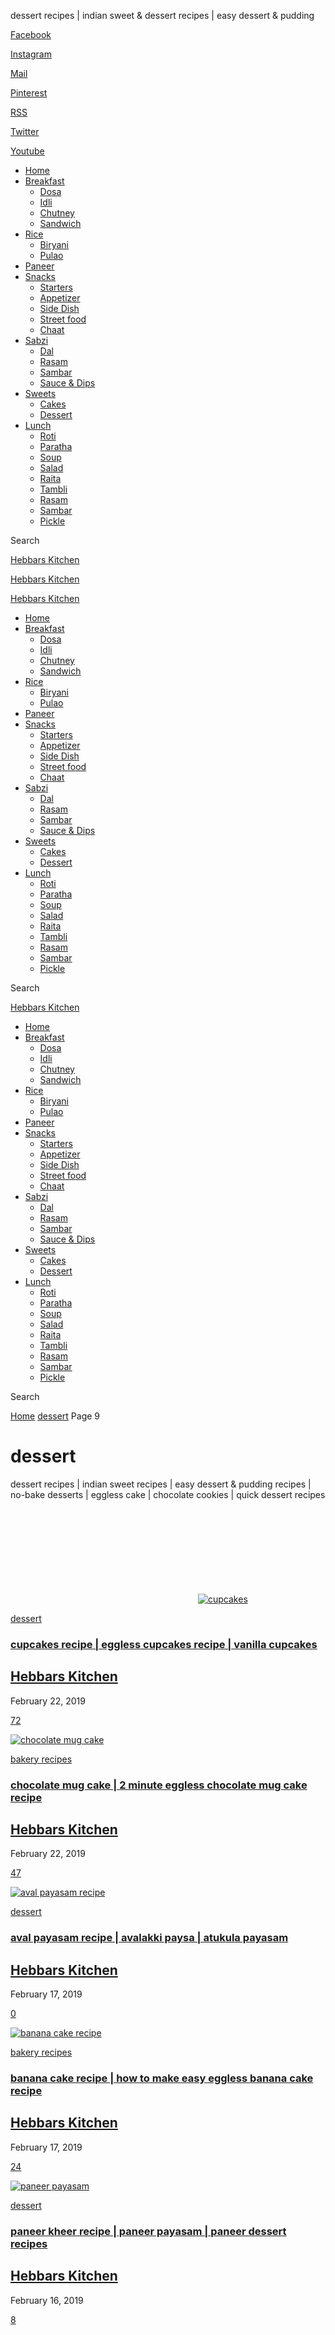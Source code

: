 dessert recipes | indian sweet & dessert recipes | easy dessert & pudding



[Facebook](https://www.facebook.com/HebbarsKitchen/ "Facebook")

[Instagram](https://www.instagram.com/hebbars.kitchen/ "Instagram")

[Mail](mailto:hebbars.kitchen@gmail.com "Mail")

[Pinterest](https://www.pinterest.com/hebbarskitchen/ "Pinterest")

[RSS](https://hebbarskitchen.com/feed/ "RSS")

[Twitter](https://twitter.com/HebbarsKitchen "Twitter")

[Youtube](https://www.youtube.com/channel/UCPPIsrNlEkaFQBk-4uNkOaw "Youtube")



* [Home](https://hebbarskitchen.com/)
* [Breakfast](https://hebbarskitchen.com/recipes/breakfast-recipes/)
  + [Dosa](https://hebbarskitchen.com/recipes/south-indian-dosa-recipes/)
  + [Idli](https://hebbarskitchen.com/recipes/south-indian-idli-recipes/)
  + [Chutney](https://hebbarskitchen.com/recipes/indian-chutney-recipes/)
  + [Sandwich](https://hebbarskitchen.com/recipes/sandwich-recipes/)
* [Rice](https://hebbarskitchen.com/recipes/indian-rice-recipes/)
  + [Biryani](https://hebbarskitchen.com/recipes/biryani/)
  + [Pulao](https://hebbarskitchen.com/recipes/pulao-recipe-veg-pulav-recipes/)
* [Paneer](https://hebbarskitchen.com/recipes/top-paneer-recipes-paneer-curries/)
* [Snacks](https://hebbarskitchen.com/recipes/indian-snacks-recipes/)
  + [Starters](https://hebbarskitchen.com/recipes/starters-or-entree-course-recipes/)
  + [Appetizer](https://hebbarskitchen.com/recipes/appetizer-recipes/)
  + [Side Dish](https://hebbarskitchen.com/recipes/side-dish-course-recipes/)
  + [Street food](https://hebbarskitchen.com/recipes/indian-street-food-cuisines-recipes/)
  + [Chaat](https://hebbarskitchen.com/recipes/indian-chaat-recipes/)
* [Sabzi](https://hebbarskitchen.com/recipes/indian-curry-recipes/)
  + [Dal](https://hebbarskitchen.com/recipes/indian-dal-recipes/)
  + [Rasam](https://hebbarskitchen.com/recipes/rasam-recipes/)
  + [Sambar](https://hebbarskitchen.com/recipes/sambar-recipes/)
  + [Sauce & Dips](https://hebbarskitchen.com/recipes/homemade-sauce-dips-condiments-recipes/)
* [Sweets](https://hebbarskitchen.com/recipes/indian-sweets-recipes/)
  + [Cakes](https://hebbarskitchen.com/recipes/eggless-cakes-recipes/)
  + [Dessert](https://hebbarskitchen.com/recipes/dessert-recipes/)
* [Lunch](https://hebbarskitchen.com/recipes/lunch-course-recipes/)
  + [Roti](https://hebbarskitchen.com/recipes/indian-roti-recipes/)
  + [Paratha](https://hebbarskitchen.com/recipes/indian-paratha-recipes/)
  + [Soup](https://hebbarskitchen.com/recipes/soup-recipes/)
  + [Salad](https://hebbarskitchen.com/recipes/salad-recipes/)
  + [Raita](https://hebbarskitchen.com/recipes/raita-recipes/)
  + [Tambli](https://hebbarskitchen.com/recipes/tambli-recipes/)
  + [Rasam](https://hebbarskitchen.com/recipes/rasam-recipes/)
  + [Sambar](https://hebbarskitchen.com/recipes/sambar-recipes/)
  + [Pickle](https://hebbarskitchen.com/recipes/pickle-recipes/)

Search

[Hebbars Kitchen](https://hebbarskitchen.com/ "Indian Veg Recipes")

[Hebbars Kitchen](https://hebbarskitchen.com/ "Indian Veg Recipes")

[Hebbars Kitchen](https://hebbarskitchen.com/ "Indian Veg Recipes")

* [Home](https://hebbarskitchen.com/)
* [Breakfast](https://hebbarskitchen.com/recipes/breakfast-recipes/)
  + [Dosa](https://hebbarskitchen.com/recipes/south-indian-dosa-recipes/)
  + [Idli](https://hebbarskitchen.com/recipes/south-indian-idli-recipes/)
  + [Chutney](https://hebbarskitchen.com/recipes/indian-chutney-recipes/)
  + [Sandwich](https://hebbarskitchen.com/recipes/sandwich-recipes/)
* [Rice](https://hebbarskitchen.com/recipes/indian-rice-recipes/)
  + [Biryani](https://hebbarskitchen.com/recipes/biryani/)
  + [Pulao](https://hebbarskitchen.com/recipes/pulao-recipe-veg-pulav-recipes/)
* [Paneer](https://hebbarskitchen.com/recipes/top-paneer-recipes-paneer-curries/)
* [Snacks](https://hebbarskitchen.com/recipes/indian-snacks-recipes/)
  + [Starters](https://hebbarskitchen.com/recipes/starters-or-entree-course-recipes/)
  + [Appetizer](https://hebbarskitchen.com/recipes/appetizer-recipes/)
  + [Side Dish](https://hebbarskitchen.com/recipes/side-dish-course-recipes/)
  + [Street food](https://hebbarskitchen.com/recipes/indian-street-food-cuisines-recipes/)
  + [Chaat](https://hebbarskitchen.com/recipes/indian-chaat-recipes/)
* [Sabzi](https://hebbarskitchen.com/recipes/indian-curry-recipes/)
  + [Dal](https://hebbarskitchen.com/recipes/indian-dal-recipes/)
  + [Rasam](https://hebbarskitchen.com/recipes/rasam-recipes/)
  + [Sambar](https://hebbarskitchen.com/recipes/sambar-recipes/)
  + [Sauce & Dips](https://hebbarskitchen.com/recipes/homemade-sauce-dips-condiments-recipes/)
* [Sweets](https://hebbarskitchen.com/recipes/indian-sweets-recipes/)
  + [Cakes](https://hebbarskitchen.com/recipes/eggless-cakes-recipes/)
  + [Dessert](https://hebbarskitchen.com/recipes/dessert-recipes/)
* [Lunch](https://hebbarskitchen.com/recipes/lunch-course-recipes/)
  + [Roti](https://hebbarskitchen.com/recipes/indian-roti-recipes/)
  + [Paratha](https://hebbarskitchen.com/recipes/indian-paratha-recipes/)
  + [Soup](https://hebbarskitchen.com/recipes/soup-recipes/)
  + [Salad](https://hebbarskitchen.com/recipes/salad-recipes/)
  + [Raita](https://hebbarskitchen.com/recipes/raita-recipes/)
  + [Tambli](https://hebbarskitchen.com/recipes/tambli-recipes/)
  + [Rasam](https://hebbarskitchen.com/recipes/rasam-recipes/)
  + [Sambar](https://hebbarskitchen.com/recipes/sambar-recipes/)
  + [Pickle](https://hebbarskitchen.com/recipes/pickle-recipes/)

Search

[Hebbars Kitchen](https://hebbarskitchen.com/ "Indian Veg Recipes")

* [Home](https://hebbarskitchen.com/)
* [Breakfast](https://hebbarskitchen.com/recipes/breakfast-recipes/)
  + [Dosa](https://hebbarskitchen.com/recipes/south-indian-dosa-recipes/)
  + [Idli](https://hebbarskitchen.com/recipes/south-indian-idli-recipes/)
  + [Chutney](https://hebbarskitchen.com/recipes/indian-chutney-recipes/)
  + [Sandwich](https://hebbarskitchen.com/recipes/sandwich-recipes/)
* [Rice](https://hebbarskitchen.com/recipes/indian-rice-recipes/)
  + [Biryani](https://hebbarskitchen.com/recipes/biryani/)
  + [Pulao](https://hebbarskitchen.com/recipes/pulao-recipe-veg-pulav-recipes/)
* [Paneer](https://hebbarskitchen.com/recipes/top-paneer-recipes-paneer-curries/)
* [Snacks](https://hebbarskitchen.com/recipes/indian-snacks-recipes/)
  + [Starters](https://hebbarskitchen.com/recipes/starters-or-entree-course-recipes/)
  + [Appetizer](https://hebbarskitchen.com/recipes/appetizer-recipes/)
  + [Side Dish](https://hebbarskitchen.com/recipes/side-dish-course-recipes/)
  + [Street food](https://hebbarskitchen.com/recipes/indian-street-food-cuisines-recipes/)
  + [Chaat](https://hebbarskitchen.com/recipes/indian-chaat-recipes/)
* [Sabzi](https://hebbarskitchen.com/recipes/indian-curry-recipes/)
  + [Dal](https://hebbarskitchen.com/recipes/indian-dal-recipes/)
  + [Rasam](https://hebbarskitchen.com/recipes/rasam-recipes/)
  + [Sambar](https://hebbarskitchen.com/recipes/sambar-recipes/)
  + [Sauce & Dips](https://hebbarskitchen.com/recipes/homemade-sauce-dips-condiments-recipes/)
* [Sweets](https://hebbarskitchen.com/recipes/indian-sweets-recipes/)
  + [Cakes](https://hebbarskitchen.com/recipes/eggless-cakes-recipes/)
  + [Dessert](https://hebbarskitchen.com/recipes/dessert-recipes/)
* [Lunch](https://hebbarskitchen.com/recipes/lunch-course-recipes/)
  + [Roti](https://hebbarskitchen.com/recipes/indian-roti-recipes/)
  + [Paratha](https://hebbarskitchen.com/recipes/indian-paratha-recipes/)
  + [Soup](https://hebbarskitchen.com/recipes/soup-recipes/)
  + [Salad](https://hebbarskitchen.com/recipes/salad-recipes/)
  + [Raita](https://hebbarskitchen.com/recipes/raita-recipes/)
  + [Tambli](https://hebbarskitchen.com/recipes/tambli-recipes/)
  + [Rasam](https://hebbarskitchen.com/recipes/rasam-recipes/)
  + [Sambar](https://hebbarskitchen.com/recipes/sambar-recipes/)
  + [Pickle](https://hebbarskitchen.com/recipes/pickle-recipes/)

Search

[Home](https://hebbarskitchen.com/)  [dessert](https://hebbarskitchen.com/recipes/dessert-recipes/)  Page 9

dessert
=======

dessert recipes | indian sweet recipes | easy dessert & pudding recipes | no-bake desserts | eggless cake | chocolate cookies | quick dessert recipes

[![cupcakes](data:image/svg+xml,%3Csvg%20xmlns='http://www.w3.org/2000/svg'%20viewBox='0%200%200%200'%3E%3C/svg%3E)![cupcakes](https://hebbarskitchen.com/wp-content/uploads/2016/11/cupcakes-recipe-eggless-cupcakes-recipe-vanilla-cupcakes-20-768x576.jpeg)](https://hebbarskitchen.com/eggless-cupcakes-recipe-vanilla-cupcakes/ "cupcakes recipe | eggless cupcakes recipe | vanilla cupcakes")

[dessert](https://hebbarskitchen.com/recipes/dessert-recipes/)

### [cupcakes recipe | eggless cupcakes recipe | vanilla cupcakes](https://hebbarskitchen.com/eggless-cupcakes-recipe-vanilla-cupcakes/ "cupcakes recipe | eggless cupcakes recipe | vanilla cupcakes")

[Hebbars Kitchen](https://hebbarskitchen.com/author/hebbar5_wp/)
 -

February 22, 2019

[72](https://hebbarskitchen.com/eggless-cupcakes-recipe-vanilla-cupcakes/#comments)

[![chocolate mug cake](https://hebbarskitchen.com/wp-content/uploads/2016/02/chocolate-mug-cake-4-768x576.jpg)](https://hebbarskitchen.com/chocolate-mug-cake-2-minute-eggless-chocolate-mug-cake-recipe/ "chocolate mug cake | 2 minute eggless chocolate mug cake recipe")

[bakery recipes](https://hebbarskitchen.com/recipes/bakery-recipes/)

### [chocolate mug cake | 2 minute eggless chocolate mug cake recipe](https://hebbarskitchen.com/chocolate-mug-cake-2-minute-eggless-chocolate-mug-cake-recipe/ "chocolate mug cake | 2 minute eggless chocolate mug cake recipe")

[Hebbars Kitchen](https://hebbarskitchen.com/author/hebbar5_wp/)
 -

February 22, 2019

[47](https://hebbarskitchen.com/chocolate-mug-cake-2-minute-eggless-chocolate-mug-cake-recipe/#comments)

[![aval payasam recipe](https://hebbarskitchen.com/wp-content/uploads/2018/06/aval-payasam-recipe-avalakki-paysa-atukula-payasam-2-768x576.jpeg "aval payasam recipe | avalakki paysa | atukula payasam")](https://hebbarskitchen.com/aval-payasam-recipe-atukula-payasam/ "aval payasam recipe | avalakki paysa | atukula payasam")

[dessert](https://hebbarskitchen.com/recipes/dessert-recipes/)

### [aval payasam recipe | avalakki paysa | atukula payasam](https://hebbarskitchen.com/aval-payasam-recipe-atukula-payasam/ "aval payasam recipe | avalakki paysa | atukula payasam")

[Hebbars Kitchen](https://hebbarskitchen.com/author/hebbar5_wp/)
 -

February 17, 2019

[0](https://hebbarskitchen.com/aval-payasam-recipe-atukula-payasam/#respond)

[![banana cake recipe](https://hebbarskitchen.com/wp-content/uploads/mainPhotos/banana-cake-recipe-how-to-make-easy-eggless-banana-cake-recipe-1-768x576.jpeg "banana cake recipe | how to make easy eggless banana cake recipe")](https://hebbarskitchen.com/easy-eggless-banana-cake-recipe/ "banana cake recipe | how to make easy eggless banana cake recipe")

[bakery recipes](https://hebbarskitchen.com/recipes/bakery-recipes/)

### [banana cake recipe | how to make easy eggless banana cake recipe](https://hebbarskitchen.com/easy-eggless-banana-cake-recipe/ "banana cake recipe | how to make easy eggless banana cake recipe")

[Hebbars Kitchen](https://hebbarskitchen.com/author/hebbar5_wp/)
 -

February 17, 2019

[24](https://hebbarskitchen.com/easy-eggless-banana-cake-recipe/#comments)

[![paneer payasam](https://hebbarskitchen.com/wp-content/uploads/mainPhotos/paneer-kheer-recipe-paneer-payasam-paneer-dessert-recipes-2.jpg "paneer kheer recipe | paneer payasam | paneer dessert recipes")](https://hebbarskitchen.com/paneer-kheer-recipe-paneer-payasam/ "paneer kheer recipe | paneer payasam | paneer dessert recipes")

[dessert](https://hebbarskitchen.com/recipes/dessert-recipes/)

### [paneer kheer recipe | paneer payasam | paneer dessert recipes](https://hebbarskitchen.com/paneer-kheer-recipe-paneer-payasam/ "paneer kheer recipe | paneer payasam | paneer dessert recipes")

[Hebbars Kitchen](https://hebbarskitchen.com/author/hebbar5_wp/)
 -

February 16, 2019

[8](https://hebbarskitchen.com/paneer-kheer-recipe-paneer-payasam/#comments)

[![mango pudding recipe](data:image/svg+xml,%3Csvg%20xmlns='http://www.w3.org/2000/svg'%20viewBox='0%200%20768%20576'%3E%3C/svg%3E "mango pudding recipe | mango pudding dessert | mango panna cotta")![mango pudding recipe](https://hebbarskitchen.com/wp-content/uploads/2017/05/mango-pudding-recipe-mango-pudding-dessert-mango-panna-cotta-1-768x576.jpeg "mango pudding recipe | mango pudding dessert | mango panna cotta")](https://hebbarskitchen.com/mango-pudding-recipe-mango-panna-cotta/ "mango pudding recipe | mango pudding dessert | mango panna cotta")

[dessert](https://hebbarskitchen.com/recipes/dessert-recipes/)

### [mango pudding recipe | mango pudding dessert | mango panna cotta](https://hebbarskitchen.com/mango-pudding-recipe-mango-panna-cotta/ "mango pudding recipe | mango pudding dessert | mango panna cotta")

[Hebbars Kitchen](https://hebbarskitchen.com/author/hebbar5_wp/)
 -

February 13, 2019

[16](https://hebbarskitchen.com/mango-pudding-recipe-mango-panna-cotta/#comments)

[![sabudana kheer recipe](data:image/svg+xml,%3Csvg%20xmlns='http://www.w3.org/2000/svg'%20viewBox='0%200%200%200'%3E%3C/svg%3E)![sabudana kheer recipe](https://hebbarskitchen.com/wp-content/uploads/2017/03/sabudana-kheer-recipe-sabakki-paysa-recipe-sago-payasam-recipe-1-768x576.jpeg)](https://hebbarskitchen.com/sabudana-kheer-recipe-sago-payasam/ "sabudana kheer recipe | sabakki paysa recipe | sago payasam recipe")

[dessert](https://hebbarskitchen.com/recipes/dessert-recipes/)

### [sabudana kheer recipe | sabakki paysa recipe | sago payasam recipe](https://hebbarskitchen.com/sabudana-kheer-recipe-sago-payasam/ "sabudana kheer recipe | sabakki paysa recipe | sago payasam recipe")

[Hebbars Kitchen](https://hebbarskitchen.com/author/hebbar5_wp/)
 -

February 13, 2019

[10](https://hebbarskitchen.com/sabudana-kheer-recipe-sago-payasam/#comments)

[![banana rasayana](data:image/svg+xml,%3Csvg%20xmlns='http://www.w3.org/2000/svg'%20viewBox='0%200%200%200'%3E%3C/svg%3E)![banana rasayana](https://hebbarskitchen.com/wp-content/uploads/2016/01/banana-rasayana3-768x615.jpg)](https://hebbarskitchen.com/banana-rasayana-balehannina-rasayana/ "banana rasayana recipe | balehannu rasayana recipe")

[beverages recipes](https://hebbarskitchen.com/recipes/beverages-recipes/)

### [banana rasayana recipe | balehannu rasayana recipe](https://hebbarskitchen.com/banana-rasayana-balehannina-rasayana/ "banana rasayana recipe | balehannu rasayana recipe")

[Hebbars Kitchen](https://hebbarskitchen.com/author/hebbar5_wp/)
 -

February 13, 2019

[3](https://hebbarskitchen.com/banana-rasayana-balehannina-rasayana/#comments)

[![eggless choco pudding](data:image/svg+xml,%3Csvg%20xmlns='http://www.w3.org/2000/svg'%20viewBox='0%200%20768%20512'%3E%3C/svg%3E "chocolate pudding recipe | eggless choco pudding | choc pudding")![eggless choco pudding](https://hebbarskitchen.com/wp-content/uploads/2019/02/chocolate-pudding-recipe-eggless-choco-pudding-choc-pudding-2-768x512.jpeg "chocolate pudding recipe | eggless choco pudding | choc pudding")](https://hebbarskitchen.com/eggless-chocolate-pudding-recipe/ "chocolate pudding recipe | eggless choco pudding | choc pudding")

[dessert](https://hebbarskitchen.com/recipes/dessert-recipes/)

### [chocolate pudding recipe | eggless choco pudding | choc pudding](https://hebbarskitchen.com/eggless-chocolate-pudding-recipe/ "chocolate pudding recipe | eggless choco pudding | choc pudding")

[Hebbars Kitchen](https://hebbarskitchen.com/author/hebbar5_wp/)
 -

February 12, 2019

[0](https://hebbarskitchen.com/eggless-chocolate-pudding-recipe/#respond)

[![mysore pak](data:image/svg+xml,%3Csvg%20xmlns='http://www.w3.org/2000/svg'%20viewBox='0%200%200%200'%3E%3C/svg%3E)![mysore pak](https://hebbarskitchen.com/wp-content/uploads/2016/10/mysore-pak-2-768x576.jpeg)](https://hebbarskitchen.com/mysore-pak-recipe-easy-homemade/ "mysore pak recipe | easy homemade mysore pak recipe")

[dessert](https://hebbarskitchen.com/recipes/dessert-recipes/)

### [mysore pak recipe | easy homemade mysore pak recipe](https://hebbarskitchen.com/mysore-pak-recipe-easy-homemade/ "mysore pak recipe | easy homemade mysore pak recipe")

[Hebbars Kitchen](https://hebbarskitchen.com/author/hebbar5_wp/)
 -

February 12, 2019

[48](https://hebbarskitchen.com/mysore-pak-recipe-easy-homemade/#comments)

[1](https://hebbarskitchen.com/recipes/dessert-recipes/ "1")...[8](https://hebbarskitchen.com/recipes/dessert-recipes/page/8/ "8")9[10](https://hebbarskitchen.com/recipes/dessert-recipes/page/10/ "10")...[15](https://hebbarskitchen.com/recipes/dessert-recipes/page/15/ "15")Page 9 of 15

#### OUR OTHER LANGUAGES

* [हिन्दी (Hindi)](https://hebbarskitchen.com/hi/recipes/dessert-recipes-hi/)
* [Kannada](https://hebbarskitchen.com/kn/recipes/dessert-recipes-kn/)

#### STAY CONNECTED

9,052,334Fans[Like](https://www.facebook.com/HebbarsKitchen)

3,257,846Followers[Follow](https://instagram.com/hebbars.kitchen#)

7,930,000Subscribers[Subscribe](https://www.youtube.com/channel/UCPPIsrNlEkaFQBk-4uNkOaw)

#### BROWSE BY CATEGORIES

BROWSE BY CATEGORIES
Select Category
appetizer
baby food
bakery recipes
beverages recipes
biryani
breakfast recipes
celebrations, rituals & traditions
chaat recipes
chutney recipes
cookies or biscuits recipes
cooking tips, tricks, methods
curry recipes
dal recipes
dessert
diabetic
dinner recipes
diwali snacks
diwali sweets
dosa recipes
eggless cakes recipes
Featured
gluten free
idli recipes
indian street food
indo chinese
instant recipes
international recipes
junkfood
low carbs
low fat
lunch ideas or thali recipes
lunch recipes
masala recipes
no onion no garlic
paneer recipes
paratha recipes
pickle recipes
product review
pulao recipes
raita recipes
rasam recipes
recipes collection
rice recipes
roti recipes
salad recipes
sambar recipes
sandwich recipes
sauce and dips
side dish
snacks recipes
soup recipes
starters or entree
sweets recipes
tambli recipes
Uncategorized
vegan
vrat recipes

#### SUBSCRIBE

#### POPULAR RECIPES

[breakfast recipes](https://hebbarskitchen.com/recipes/breakfast-recipes/)

### [Instant Dosa Recipe | Quick &...](https://hebbarskitchen.com/crisp-instant-dosa-recipe/ "Instant Dosa Recipe | Quick & Easy Crisp Dose")

[breakfast recipes](https://hebbarskitchen.com/recipes/breakfast-recipes/)

00:02:18

### [Thalipeeth Recipe | How to Make...](https://hebbarskitchen.com/thalipeeth-recipe-maharashtrian-thalipit/ "Thalipeeth Recipe | How to Make Maharashtrian Thalipith")

[indian street food](https://hebbarskitchen.com/recipes/indian-street-food-cuisines-recipes/)

### [Paneer Frankie Recipe | Paneer Kathi...](https://hebbarskitchen.com/paneer-frankie-recipe-paneer-kathi-roll/ "Paneer Frankie Recipe | Paneer Kathi Roll – Street Style")

[curry recipes](https://hebbarskitchen.com/recipes/indian-curry-recipes/)

00:01:40

### [Baingan Ki Sabji | Baigan Ki...](https://hebbarskitchen.com/baigan-ki-sabji-baigan-ki-recipe/ "Baingan Ki Sabji | Baigan Ki Sabzi – Dhaba Style")

[indian street food](https://hebbarskitchen.com/recipes/indian-street-food-cuisines-recipes/)

00:01:06

### [Garlic Cheese Toast Recipe | Garlic...](https://hebbarskitchen.com/garlic-cheese-toast-reciipe-tawa/ "Garlic Cheese Toast Recipe | Garlic Bread Toast on Tawa")

[indian street food](https://hebbarskitchen.com/recipes/indian-street-food-cuisines-recipes/)

### [Veg Noodles Recipe | Vegetable Noodles...](https://hebbarskitchen.com/veg-noodles-recipe-vegetable-noodles/ "Veg Noodles Recipe | Vegetable Noodles – Tips for Non Sticky")

[appetizer](https://hebbarskitchen.com/recipes/appetizer-recipes/)

### [Paneer Garlic Recipe | Pepper Garlic...](https://hebbarskitchen.com/paneer-garlic-recipe-pepper-garlic/ "Paneer Garlic Recipe | Pepper Garlic Paneer Fry – Quick Starter")

[appetizer](https://hebbarskitchen.com/recipes/appetizer-recipes/)

00:02:20

### [Sabudana Vada Recipe | Sago Vada...](https://hebbarskitchen.com/sabudana-vada-recipe-sago-vada/ "Sabudana Vada Recipe | Sago Vada – 2 Way")

#### POPULAR CATEGORIES

* [gluten free463](https://hebbarskitchen.com/recipes/gluten-free-diet-recipes/)
* [vegan416](https://hebbarskitchen.com/recipes/vegan-diet-recipes/)
* [snacks recipes342](https://hebbarskitchen.com/recipes/indian-snacks-recipes/)
* [no onion no garlic308](https://hebbarskitchen.com/recipes/no-onion-no-garlic-diet-recipes/)
* [breakfast recipes300](https://hebbarskitchen.com/recipes/breakfast-recipes/)
* [indian street food249](https://hebbarskitchen.com/recipes/indian-street-food-cuisines-recipes/)
* [side dish200](https://hebbarskitchen.com/recipes/side-dish-course-recipes/)
* [curry recipes191](https://hebbarskitchen.com/recipes/indian-curry-recipes/)
* [sweets recipes185](https://hebbarskitchen.com/recipes/indian-sweets-recipes/)
* [lunch recipes157](https://hebbarskitchen.com/recipes/lunch-course-recipes/)

#### Stay in Touch

Please subscribe to our newsletter to get the latest news in your domain of interest. Don't forget to follow us on social networks!

[Facebook](https://www.facebook.com/hebbars.kitchen/ "Facebook")

[Instagram](https://www.instagram.com/hebbars.kitchen/ "Instagram")

[Mail](mailto:hebbars.kitchen@gmail.com "Mail")

[Pinterest](https://www.pinterest.com/hebbarskitchen/ "Pinterest")

[RSS](https://hebbarskitchen.com/feed/ "RSS")

[Twitter](https://twitter.com/HebbarsKitchen "Twitter")

[Youtube](https://www.youtube.com/channel/UCPPIsrNlEkaFQBk-4uNkOaw "Youtube")

Subscribe

[Hebbars KitchenIndian Veg Recipes](https://hebbarskitchen.com/ "Indian Veg Recipes")

#### Popular

[cooking tips, tricks, methods](https://hebbarskitchen.com/recipes/cooking-tips-tricks-methods/)

### [top 5 curd benefits | diy home remedies with curd – health & beauty](https://hebbarskitchen.com/top-5-curd-benefits-diy-home-remedies/ "top 5 curd benefits | diy home remedies with curd – health & beauty")

[cooking tips, tricks, methods](https://hebbarskitchen.com/recipes/cooking-tips-tricks-methods/)

### [top 6 coconut oil benefits | diy home remedies with coconut oil](https://hebbarskitchen.com/top-6-coconut-oil-benefits-home-remedies/ "top 6 coconut oil benefits | diy home remedies with coconut oil")

[dinner recipes](https://hebbarskitchen.com/recipes/dinner-course-recipes/)

### [Kashmiri Pulao Recipe | Authentic Saffron Rice Pulao](https://hebbarskitchen.com/kashmiri-pulao-recipe-saffron-rice/ "Kashmiri Pulao Recipe | Authentic Saffron Rice Pulao")

[appetizer](https://hebbarskitchen.com/recipes/appetizer-recipes/)

### [cocktail samosa recipe | party samosa recipe with samosa sheets](https://hebbarskitchen.com/cocktail-samosa-recipe-party-samosa/ "cocktail samosa recipe | party samosa recipe with samosa sheets")

[appetizer](https://hebbarskitchen.com/recipes/appetizer-recipes/)

### [capsicum chutney recipe | capsicum tomato chutney recipe](https://hebbarskitchen.com/capsicum-chutney-recipe-capsicum-tomato-chutney-recipe/ "capsicum chutney recipe | capsicum tomato chutney recipe")

#### What's New

00:02:32

[gluten free](https://hebbarskitchen.com/recipes/gluten-free-diet-recipes/)

### [Gond Ke Laddu Recipe | Gond Ladoo – Dinkache Ladoo](https://hebbarskitchen.com/gond-ke-ladoo-gond-laddu-dinkache-ladoo/ "Gond Ke Laddu Recipe | Gond Ladoo – Dinkache Ladoo")

[biryani](https://hebbarskitchen.com/recipes/biryani/)

### [Chettinad Biryani Recipe | Chettinad Style Dum Biriyani](https://hebbarskitchen.com/chettinad-biryani-recipe-chettinad-style/ "Chettinad Biryani Recipe | Chettinad Style Dum Biriyani")

[gluten free](https://hebbarskitchen.com/recipes/gluten-free-diet-recipes/)

### [Idli Podi Recipe | Idli Milagai Podi – Magic Gun Powder](https://hebbarskitchen.com/idli-podi-recipe-milagai-podi-gunpowder/ "Idli Podi Recipe | Idli Milagai Podi – Magic Gun Powder")

[breakfast recipes](https://hebbarskitchen.com/recipes/breakfast-recipes/)

### [Instant Dosa Recipe | Quick & Easy Crisp Dose](https://hebbarskitchen.com/crisp-instant-dosa-recipe/ "Instant Dosa Recipe | Quick & Easy Crisp Dose")

00:02:18

[breakfast recipes](https://hebbarskitchen.com/recipes/breakfast-recipes/)

### [Thalipeeth Recipe | How to Make Maharashtrian Thalipith](https://hebbarskitchen.com/thalipeeth-recipe-maharashtrian-thalipit/ "Thalipeeth Recipe | How to Make Maharashtrian Thalipith")

#### Search Recipes

Search

* [Recipes Collection](https://hebbarskitchen.com/recipes/recipes-collection/)
* [Video Recipes](https://hebbarskitchen.com/hebbars-kitchen-recipes-videos/)
* [Contact Us](https://hebbarskitchen.com/contact-us/)
* [Privacy](https://hebbarskitchen.com/privacy-policy/)

© [Hebbars Kitchen](https://hebbarskitchen.com/) Indian Veg Recipes | All Rights Reserved
